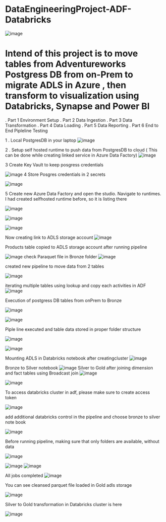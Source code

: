 # DataEngineeringProject-ADF-Databricks

![image](https://github.com/user-attachments/assets/e450fb2e-7449-4b80-8e4d-f8cece4ae5cb)




# Intend of this project is to move tables from Adventureworks Postgress DB from  on-Prem to  migrate ADLS in Azure , then transform to visualization using Databricks, Synapse and Power BI
. Part 1 Environment Setup
. Part 2  Data Ingestion
. Part 3  Data Transformation
. Part 4  Data Loading
. Part 5  Data Reporting
. Part 6 End to End Pipleline Testing



1 . Local PostgresDB in your laptop
![image](https://github.com/user-attachments/assets/6323dab6-445c-465e-a2a7-14b0cb58df41)


2 . Setup self hosted runtime to push data from PostgresDB to cloud ( This can be done while creating linked service in Azure Data Factory)
![image](https://github.com/user-attachments/assets/22dc5bed-4341-426c-9c18-5ce450cd9723)

3 Create Key Vault to keep posgress credentials

![image](https://github.com/user-attachments/assets/de3193e8-6531-4d92-81e1-551ed08357c6)
4  Store Posgres credentials in 2 secrets

![image](https://github.com/user-attachments/assets/e1135c65-2bbe-4451-bf5b-ca400f6b7974)

5 Create new Azure Data Factory and open the studio. Navigate to runtimes. I had created selfhosted runtime before, so it is listing there

![image](https://github.com/user-attachments/assets/fd2d0616-1b14-41bc-98ad-2af76a33b2bb)


![image](https://github.com/user-attachments/assets/c9091ac5-59b8-4f67-bd0d-05c84e1f04ca)


![image](https://github.com/user-attachments/assets/73185713-1439-4380-ad72-9b7d72c5ba41)


Now creating link to ADLS storage account
![image](https://github.com/user-attachments/assets/730e5a32-6a14-4ec6-8745-6178f5217133)

Products table copied to ADLS storage account after running pipeline

![image](https://github.com/user-attachments/assets/cbbab31f-9761-40a7-b24a-e7080a5fe9c9)
check Paraquet file in Bronze folder
![image](https://github.com/user-attachments/assets/5890f3fc-4d73-4052-b489-b2b938758ee3)


created new pipeline to move data from 2 tables 

![image](https://github.com/user-attachments/assets/350eb7d8-d66f-4b29-bfda-4c5f9f20f75c)

iterating multiple tables using lookup and copy each activities in ADF
![image](https://github.com/user-attachments/assets/3222ade3-1e73-4540-b436-1c1a51a97dac)

Execution of postgress DB tables from onPrem to Bronze 

![image](https://github.com/user-attachments/assets/b93ebd83-7fc6-4584-a3fb-dd4e243bf86c)

![image](https://github.com/user-attachments/assets/6e5c1311-ca0c-426b-87ef-bbdfaa4a85ad)

Piple line executed and table data stored in proper folder structure

![image](https://github.com/user-attachments/assets/4a97bf2f-ee25-41fc-a724-5563c4a99769)

![image](https://github.com/user-attachments/assets/5c05b442-7e65-4057-b897-8aa644ca9fbb)


Mounting ADLS in Databricks notebook after creatingcluster
![image](https://github.com/user-attachments/assets/640913b3-f772-4058-985f-7a5732794807)

Bronze to Silver notebook
![image](https://github.com/user-attachments/assets/b27cc4c7-cfb4-43ec-88de-46ea363b4b0f)
Silver to Gold after joining dimension and fact tables using Broadcast join
![image](https://github.com/user-attachments/assets/1a8e287d-12f4-4b25-990d-38ebf8716814)

![image](https://github.com/user-attachments/assets/27c83782-19ac-4c7c-9542-1ed00bcae438)


To access databricks cluster in adf, please make sure to create access token

![image](https://github.com/user-attachments/assets/b0be33f8-33ea-47ef-bde3-983ec09364da)

add additional databricks control in the pipeline and choose bronze to silver note book

![image](https://github.com/user-attachments/assets/eda79f86-bba0-449e-bbba-9ba31cfdea7e)

Before running pipeline, making sure that only folders are available, without data

![image](https://github.com/user-attachments/assets/9e176787-e576-4296-8fd5-2efdeff48a89)


![image](https://github.com/user-attachments/assets/375e4201-63d4-4664-8444-57744c0c24b5)
![image](https://github.com/user-attachments/assets/457a82a8-38ca-46b9-9ab8-527fca08053a)

All jobs completed 
![image](https://github.com/user-attachments/assets/3e520b99-1620-45af-bd2c-feef057cbbe8)

You can see cleansed parquet file loaded in Gold adls storage

![image](https://github.com/user-attachments/assets/0cb4bcca-14c7-4438-a726-c60aca3c9a57)

Silver to Gold transformation in Databricks cluster is here

![image](https://github.com/user-attachments/assets/26487e5b-fd7a-40ce-b661-670f9d2ff090)


